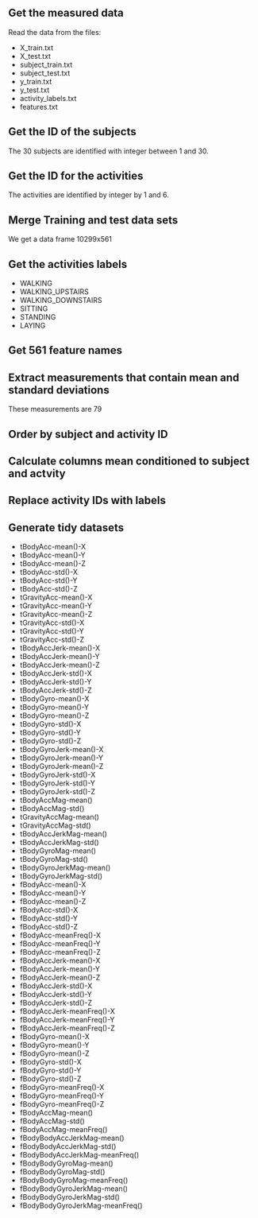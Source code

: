 ## Get the measured data
Read the data from the files:
* X_train.txt
* X_test.txt
* subject_train.txt
* subject_test.txt
* y_train.txt
* y_test.txt
* activity_labels.txt
* features.txt

## Get the ID of the subjects
The 30 subjects are identified with integer between 1 and 30.

## Get the ID for the activities
The activities are identified by integer by 1 and 6.

## Merge Training and test data sets
We get a data frame 10299x561

## Get the activities labels
* WALKING
* WALKING_UPSTAIRS
* WALKING_DOWNSTAIRS
* SITTING
* STANDING
* LAYING

## Get 561 feature names

## Extract measurements that contain mean and standard deviations
These measurements are 79

## Order by subject and activity ID 

## Calculate columns mean conditioned to subject and actvity

## Replace activity IDs with labels

## Generate tidy datasets
* tBodyAcc-mean()-X
* tBodyAcc-mean()-Y            
* tBodyAcc-mean()-Z     
* tBodyAcc-std()-X               
* tBodyAcc-std()-Y 
* tBodyAcc-std()-Z               
* tGravityAcc-mean()-X     
* tGravityAcc-mean()-Y           
* tGravityAcc-mean()-Z         
* tGravityAcc-std()-X            
* tGravityAcc-std()-Y            
* tGravityAcc-std()-Z            
* tBodyAccJerk-mean()-X         
* tBodyAccJerk-mean()-Y          
* tBodyAccJerk-mean()-Z       
* tBodyAccJerk-std()-X           
* tBodyAccJerk-std()-Y           
* tBodyAccJerk-std()-Z           
* tBodyGyro-mean()-X            
* tBodyGyro-mean()-Y             
* tBodyGyro-mean()-Z             
* tBodyGyro-std()-X              
* tBodyGyro-std()-Y              
* tBodyGyro-std()-Z              
* tBodyGyroJerk-mean()-X        
* tBodyGyroJerk-mean()-Y         
* tBodyGyroJerk-mean()-Z         
* tBodyGyroJerk-std()-X          
* tBodyGyroJerk-std()-Y          
* tBodyGyroJerk-std()-Z         
* tBodyAccMag-mean()            
* tBodyAccMag-std()              
* tGravityAccMag-mean()         
* tGravityAccMag-std()           
* tBodyAccJerkMag-mean()         
* tBodyAccJerkMag-std()          
* tBodyGyroMag-mean()            
* tBodyGyroMag-std()             
* tBodyGyroJerkMag-mean()        
* tBodyGyroJerkMag-std()         
* fBodyAcc-mean()-X               
* fBodyAcc-mean()-Y              
* fBodyAcc-mean()-Z            
* fBodyAcc-std()-X               
* fBodyAcc-std()-Y              
* fBodyAcc-std()-Z               
* fBodyAcc-meanFreq()-X          
* fBodyAcc-meanFreq()-Y          
* fBodyAcc-meanFreq()-Z          
* fBodyAccJerk-mean()-X          
* fBodyAccJerk-mean()-Y           
* fBodyAccJerk-mean()-Z        
* fBodyAccJerk-std()-X          
* fBodyAccJerk-std()-Y           
* fBodyAccJerk-std()-Z           
* fBodyAccJerk-meanFreq()-X      
* fBodyAccJerk-meanFreq()-Y       
* fBodyAccJerk-meanFreq()-Z   
* fBodyGyro-mean()-X              
* fBodyGyro-mean()-Y             
* fBodyGyro-mean()-Z             
* fBodyGyro-std()-X              
* fBodyGyro-std()-Y               
* fBodyGyro-std()-Z              
* fBodyGyro-meanFreq()-X          
* fBodyGyro-meanFreq()-Y      
* fBodyGyro-meanFreq()-Z         
* fBodyAccMag-mean()          
* fBodyAccMag-std()               
* fBodyAccMag-meanFreq()        
* fBodyBodyAccJerkMag-mean()     
* fBodyBodyAccJerkMag-std()      
* fBodyBodyAccJerkMag-meanFreq()
* fBodyBodyGyroMag-mean()     
* fBodyBodyGyroMag-std()          
* fBodyBodyGyroMag-meanFreq()    
* fBodyBodyGyroJerkMag-mean()
* fBodyBodyGyroJerkMag-std()
* fBodyBodyGyroJerkMag-meanFreq()





